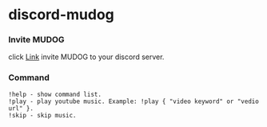 # discord-mudog

### Invite MUDOG 
click [Link](https://discord.com/api/oauth2/authorize?client_id=746198610961498194&permissions=8&scope=bot) invite MUDOG to your discord server.

### Command
```!help - show command list.```  
```!play - play youtube music. Example: !play { "video keyword" or "vedio url" }.```  
```!skip - skip music.```
